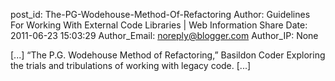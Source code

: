 post_id: The-PG-Wodehouse-Method-Of-Refactoring
Author: Guidelines For Working With External Code Libraries | Web Information Share
Date: 2011-06-23 15:03:29
Author_Email: noreply@blogger.com
Author_IP: None

[...] “The P.G. Wodehouse Method of Refactoring,” Basildon Coder Exploring the trials and tribulations of working with legacy code. [...]

